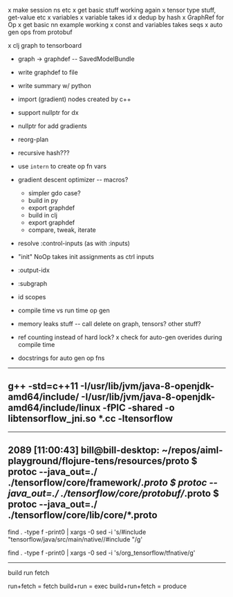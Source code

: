 x make session ns etc
x get basic stuff working again
x tensor type stuff, get-value etc
x variables
x variable takes id
x dedup by hash
x GraphRef for Op
x get basic nn example working
x const and variables takes seqs
x auto gen ops from protobuf

x clj graph to tensorboard
  - graph -> graphdef
   -- SavedModelBundle
  - write graphdef to file
  - write summary w/ python

- import (gradient) nodes created by c++
- support nullptr for dx

- nullptr for add gradients
- reorg-plan
- recursive hash???

- use `intern` to create op fn vars

- gradient descent optimizer -- macros?
  - simpler gdo case?
  - build in py
  - export graphdef
  - build in clj
  - export graphdef 
  - compare, tweak, iterate

- resolve :control-inputs (as with :inputs)
- "init" NoOp takes init assignments as ctrl inputs
- :output-idx
- :subgraph
- id scopes
- compile time vs run time op gen
- memory leaks stuff -- call delete on graph, tensors? other stuff?
- ref counting instead of hard lock?
x check for auto-gen overides during compile time
- docstrings for auto gen op fns

-----
g++ -std=c++11 -I/usr/lib/jvm/java-8-openjdk-amd64/include/ -I/usr/lib/jvm/java-8-openjdk-amd64/include/linux -fPIC -shared  -o libtensorflow_jni.so *.cc -ltensorflow
-----


-----
2089 [11:00:43] bill@bill-desktop: ~/repos/aiml-playground/flojure-tens/resources/proto
$ protoc --java_out=./ ./tensorflow/core/framework/*.proto
$ protoc --java_out=./ ./tensorflow/core/protobuf/*.proto
$ protoc --java_out=./ ./tensorflow/core/lib/core/*.proto
-----


find . -type f -print0 | xargs -0 sed -i 's/#include "tensorflow\/java\/src\/main\/native\//#include "/g'

find . -type f -print0 | xargs -0 sed -i 's/org_tensorflow/tfnative/g'


----
build 
run
fetch

run+fetch = fetch
build+run = exec
build+run+fetch = produce
